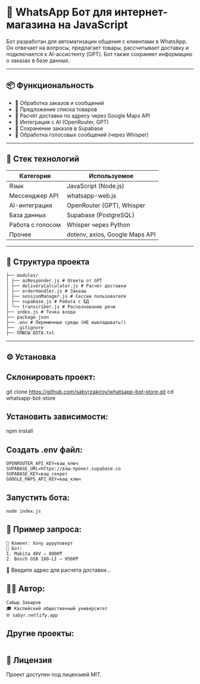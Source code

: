 # 🤖 WhatsApp Бот для интернет-магазина на JavaScript

Бот разработан для автоматизации общения с клиентами в WhatsApp. Он отвечает на вопросы, предлагает товары, рассчитывает доставку и подключается к AI-ассистенту (GPT). Бот также сохраняет информацию о заказах в базе данных.

---

## 📦 Функциональность

- 🔹 Обработка заказов и сообщений
- 🔹 Предложение списка товаров
- 🔹 Расчёт доставки по адресу через Google Maps API
- 🔹 Интеграция с AI (OpenRouter, GPT)
- 🔹 Сохранение заказов в Supabase
- 🔹 Обработка голосовых сообщений (через Whisper)

---

## 🧠 Стек технологий

| Категория        | Используемое |
|------------------|--------------|
| Язык             | JavaScript (Node.js) |
| Мессенджер API   | whatsapp-web.js |
| AI-интеграция    | OpenRouter (GPT), Whisper |
| База данных      | Supabase (PostgreSQL) |
| Работа с голосом | Whisper через Python |
| Прочее           | dotenv, axios, Google Maps API |

---

## 📁 Структура проекта
```
├── modules/
│ ├── aiResponder.js # Ответы от GPT
│ ├── deliveryCalculator.js # Расчет доставки
│ ├── orderHandler.js # Заказы
│ ├── sessionManager.js # Сессии пользователя
│ ├── supabase.js # Работа с БД
│ └── transcriber.js # Распознавание речи
├── index.js # Точка входа
├── package.json
├── .env # Переменные среды (НЕ выкладывать!)
├── .gitignore
├── ПЛЮСЫ БОТА.txt
```

---

## ⚙️ Установка

## Склонировать проект:

git clone https://github.com/sabyrzakirov/whatsapp-bot-store.git
cd whatsapp-bot-store

## Установить зависимости:

npm install

## Создать .env файл:
```
OPENROUTER_API_KEY=ваш_ключ
SUPABASE_URL=https://ваш-проект.supabase.co
SUPABASE_KEY=ваш_секрет
GOOGLE_MAPS_API_KEY=ваш_ключ
```
## Запустить бота:
```
node index.js
```

## 🧪 Пример запроса:
```
👤 Клиент: Хочу шуруповерт
🤖 Бот:
1. Makita 48V — 8000₸
2. Bosch GSB 180-LI — 9500₸
```
📍 Введите адрес для расчета доставки...



## 🧑‍💻 Автор:
```
Сабыр Закиров
🎓 Каспийский общественный университет
🌐 sabyr.netlify.app

```
##  Другие проекты:
```

```
## 📃 Лицензия
Проект доступен под лицензией MIT.

